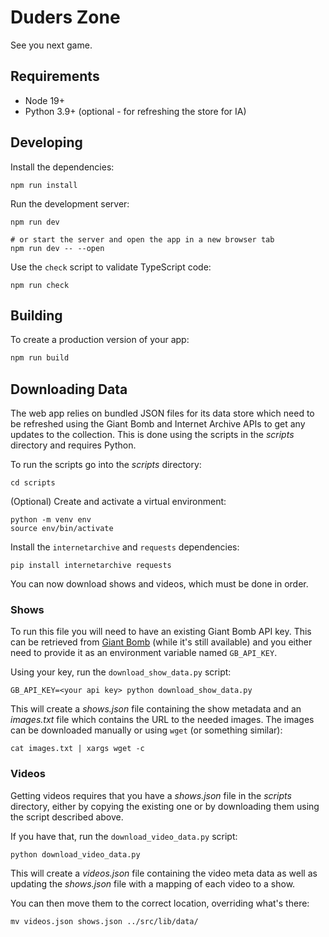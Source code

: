 # Duders Zone

See you next game.

## Requirements

* Node 19+
* Python 3.9+ (optional - for refreshing the store for IA)

## Developing

Install the dependencies:

```shell
npm run install
```

Run the development server:

```shell
npm run dev

# or start the server and open the app in a new browser tab
npm run dev -- --open
```

Use the `check` script to validate TypeScript code:

```shell
npm run check
```

## Building

To create a production version of your app:

```bash
npm run build
```

## Downloading Data

The web app relies on bundled JSON files for its data store which need to be
refreshed using the Giant Bomb and Internet Archive APIs to get any updates to
the collection. This is done using the scripts in the _scripts_ directory and
requires Python.

To run the scripts go into the _scripts_ directory:

```shell
cd scripts
```

(Optional) Create and activate a virtual environment:

```shell
python -m venv env
source env/bin/activate
```

Install the `internetarchive` and `requests` dependencies:

```shell
pip install internetarchive requests
```

You can now download shows and videos, which must be done in order.

### Shows

To run this file you will need to have an existing Giant Bomb API key. This can
be retrieved from [Giant Bomb](https://www.giantbomb.com/api/) (while it's still
available) and you either need to provide it as an environment variable
named `GB_API_KEY`.

Using your key, run the `download_show_data.py` script:

```shell
GB_API_KEY=<your api key> python download_show_data.py
```

This will create a _shows.json_ file containing the show metadata and an
_images.txt_ file which contains the URL to the needed images. The images can
be downloaded manually or using `wget` (or something similar):

```shell
cat images.txt | xargs wget -c
```

### Videos

Getting videos requires that you have a _shows.json_ file in the _scripts_
directory, either by copying the existing one or by downloading them using the
script described above.

If you have that, run the `download_video_data.py` script:

```shell
python download_video_data.py
```

This will create a _videos.json_ file containing the video meta data as well as
updating the _shows.json_ file with a mapping of each video to a show.

You can then move them to the correct location, overriding what's there:

```shell
mv videos.json shows.json ../src/lib/data/
```

